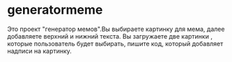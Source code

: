 # generatormeme
Это проект "генератор мемов".Вы выбираете картинку для мема, далее добавляете верхний и нижний текста. Вы загружаете две картинки , которые пользователь будет выбирать, пишите код, который добавляет надписи на картинку.
